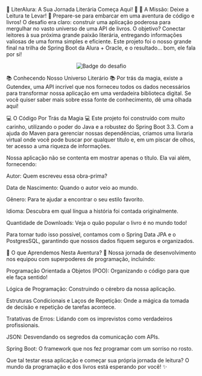 🚀 LiterAlura: A Sua Jornada Literária Começa Aqui! 🚀
🎯 A Missão: Deixe a Leitura te Levar! 🎯
Prepare-se para embarcar em uma aventura de código e livros! O desafio era claro: construir uma aplicação poderosa para mergulhar no vasto universo de uma API de livros. O objetivo? Conectar leitores à sua próxima grande paixão literária, entregando informações valiosas de uma forma simples e eficiente. Este projeto foi o nosso grande final na trilha de Spring Boot da Alura + Oracle, e o resultado... bom, ele fala por si!

<div align="center">
<img src="/imagens/badge.png" alt="Badge do desafio">
</div>

📚 Conhecendo Nosso Universo Literário 📚
Por trás da magia, existe a Gutendex, uma API incrível que nos forneceu todos os dados necessários para transformar nossa aplicação em uma verdadeira biblioteca digital. Se você quiser saber mais sobre essa fonte de conhecimento, dê uma olhada aqui!

💻 O Código Por Trás da Magia 💻
Este projeto foi construído com muito carinho, utilizando o poder do Java e a robustez do Spring Boot 3.3. Com a ajuda do Maven para gerenciar nossas dependências, criamos uma livraria virtual onde você pode buscar por qualquer título e, em um piscar de olhos, ter acesso a uma riqueza de informações.

Nossa aplicação não se contenta em mostrar apenas o título. Ela vai além, fornecendo:

Autor: Quem escreveu essa obra-prima?

Data de Nascimento: Quando o autor veio ao mundo.

Gênero: Para te ajudar a encontrar o seu estilo favorito.

Idioma: Descubra em qual língua a história foi contada originalmente.

Quantidade de Downloads: Veja o quão popular o livro é no mundo todo!

Para tornar tudo isso possível, contamos com o Spring Data JPA e o PostgresSQL, garantindo que nossos dados fiquem seguros e organizados.

💪 O que Aprendemos Nesta Aventura? 💪
Nossa jornada de desenvolvimento nos equipou com superpoderes de programação, incluindo:

Programação Orientada a Objetos (POO): Organizando o código para que ele faça sentido!

Lógica de Programação: Construindo o cérebro da nossa aplicação.

Estruturas Condicionais e Laços de Repetição: Onde a mágica da tomada de decisão e repetição de tarefas acontece.

Tratativas de Erros: Lidando com os imprevistos como verdadeiros profissionais.

JSON: Desvendando os segredos da comunicação com APIs.

Spring Boot: O framework que nos fez programar com um sorriso no rosto.

Que tal testar essa aplicação e começar sua própria jornada de leitura? O mundo da programação e dos livros está esperando por você! ✨
